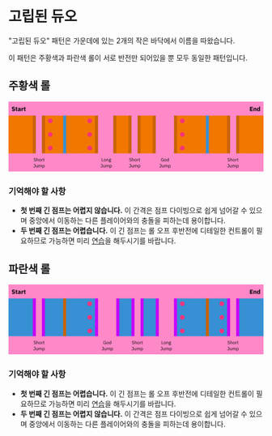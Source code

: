 # 고립된 듀오

"고립된 듀오" 패턴은 가운데에 있는 2개의 작은 바닥에서 이름을 따왔습니다.

이 패턴은 주황색과 파란색 롤이 서로 반전만 되어있을 뿐 모두 동일한 패턴입니다.

## 주황색 롤

![Isolated Duo Orange](../images/rolls/isolated-duo-orange-annotated.jpg)

### 기억해야 할 사항

* **첫 번째 긴 점프는 어렵지 않습니다.** 이 간격은 점프 다이빙으로 쉽게 넘어갈 수 있으며 중앙에서 이동하는 다른 플레이어와의 충돌을 피하는데 용이합니다.
* **두 번째 긴 점프는 어렵습니다.** 이 긴 점프는 롤 오프 후반전에 디테일한 컨트롤이 필요하므로 가능하면 미리 [연습](../advanced/isolated-duo-god-jumps.md)을 해두시기를 바랍니다.

## 파란색 롤

![Isolated Duo Blue](../images/rolls/isolated-duo-blue-annotated.jpg)

### 기억해야 할 사항

* **첫 번째 긴 점프는 어렵습니다.** 이 긴 점프는 롤 오프 후반전에 디테일한 컨트롤이 필요하므로 가능하면 미리 [연습](../advanced/isolated-duo-god-jumps.md)을 해두시기를 바랍니다.
* **두 번째 긴 점프는 어렵지 않습니다.** 이 간격은 점프 다이빙으로 쉽게 넘어갈 수 있으며 중앙에서 이동하는 다른 플레이어와의 충돌을 피하는데 용이합니다.
